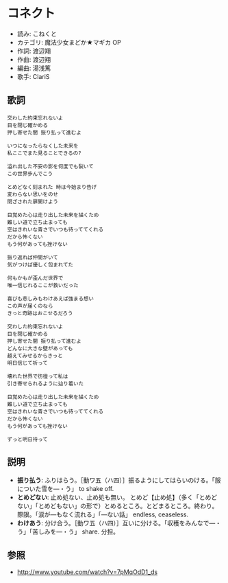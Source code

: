 コネクト
=========

- 読み: こねくと
- カテゴリ: 魔法少女まどか★マギカ OP
- 作詞: 渡辺翔
- 作曲: 渡辺翔
- 編曲: 湯浅篤
- 歌手: ClariS


歌詞
-----

    交わした約束忘れないよ
    目を閉じ確かめる
    押し寄せた闇 振り払って進むよ

    いつになったらなくした未来を
    私ここでまた見ることできるの?

    溢れ出した不安の影を何度でも裂いて
    この世界歩んでこう

    とめどなく刻まれた 時は今始まり告げ
    変わらない思いをのせ
    閉ざされた扉開けよう

    目覚めた心は走り出した未来を描くため
    難しい道で立ち止まっても
    空はきれいな青さでいつも待っててくれる
    だから怖くない
    もう何があっても挫けない

    振り返れば仲間がいて
    気がつけば優しく包まれてた

    何もかもが歪んだ世界で
    唯一信じれるここが救いだった

    喜びも悲しみもわけあえば強まる想い
    この声が届くのなら
    きっと奇跡はおこせるだろう

    交わした約束忘れないよ
    目を閉じ確かめる
    押し寄せた闇 振り払って進むよ
    どんなに大きな壁があっても
    越えてみせるからきっと
    明日信じて祈って

    壊れた世界で彷徨って私は
    引き寄せられるように辿り着いた

    目覚めた心は走り出した未来を描くため
    難しい道で立ち止まっても
    空はきれいな青さでいつも待っててくれる
    だから怖くない
    もう何があっても挫けない

    ずっと明日待って


説明
-----

- **振り払う**: ふりはらう。［動ワ五（ハ四）］振るようにしてはらいのける。「服についた雪を―・う」 to shake off.
- **とめどない**: 止め処ない、止め処も無い。 とめど【止め処】（多く「とめどない」「とめどもない」の形で）とめるところ。とどまるところ。終わり。際限。「涙が―もなく流れる」「―ない話」 endless, ceaseless.
- **わけあう**: 分け合う。［動ワ五（ハ四）］互いに分ける。「収穫をみんなで―・う」「苦しみを―・う」 share. 分担。


参照
-----

- <http://www.youtube.com/watch?v=7pMqOdD1_ds>

